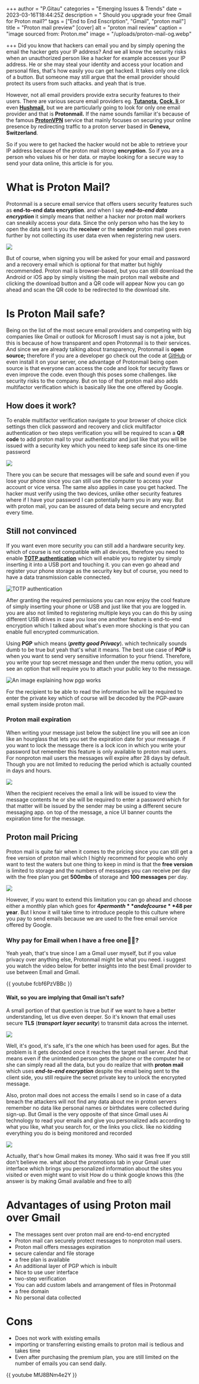 +++
author = "P.Gitau"
categories = "Emerging Issues & Trends"
date = 2023-03-16T18:44:25Z
description = " Should you upgrade your free Gmail for Proton mail?"
tags = ["End to End Enscription", "Gmail", "proton mail"]
title = "Proton mail preview"
[cover]
alt = "proton mail review"
caption = "image sourced from: Proton.me"
image = "/uploads/proton-mail-og.webp"

+++
Did you know that hackers can email you and by simply opening the email the hacker gets your IP address? And we all know the security risks when an unauthorized person like a hacker for example accesses your IP address. He or she may steal your identity and access your location and personal files, that's how easily you can get hacked. It takes only one click of a button. But someone may still argue that the email provider should protect its users from such attacks. and yeah that is true.

However, not all email providers provide extra security features to their users. There are various secure email providers eg. [**Tutanota**](https://tutanota.com/ "Tutanota link")**,** [**Cock. li** ](https://cock.li/ "Cock.li link")or even [**Hushmail**](https://www.hushmail.com/ "https://www.hushmail.com/")**,** but we are particularly going to look for only one email provider and that is **Protonmail.** If the name sounds familiar it's because of the famous [**ProtonVPN**](https://protonvpn.com/ "proton vpn link") service that mainly focuses on securing your online presence by redirecting traffic to a proton server based in **Geneva, Switzerland**.

So if you were to get hacked the hacker would not be able to retrieve your IP address because of the proton mail strong **encryption**. So if you are a person who values his or her data. or maybe looking for a secure way to send your data online, this article is for you.

# What is Proton Mail?

Protonmail is a secure email service that offers users security features such as **end-to-end data encryption**. and when I say **_end-to-end data encryption_** it simply means that neither a hacker nor proton mail workers can sneakily access your data. Since the only person who has the key to open the data sent is you the **receiver** or the **sender** proton mail goes even further by not collecting its user data even when registering new users.

![](/uploads/protonmail-005.png)

But of course, when signing you will be asked for your email and password and a recovery email which is optional for that matter but highly recommended. Proton mail is browser-based, but you can still download the Android or iOS app by simply visiting the main proton mail website and clicking the download button and a QR code will appear Now you can go ahead and scan the QR code to be redirected to the download site.

# Is Proton Mail safe?

Being on the list of the most secure email providers and competing with big companies like Gmail or outlook for Microsoft I must say is not a joke, but this is because of how transparent and open Protonmail is to their services. And since we are already talking about transparency, Protonmail is **open source;** therefore if you are a developer go check out the code at [GitHub](https://github.com/ProtonMail "proton mail code on github link") or even install it on your server, one advantage of Protonmail being open source is that everyone can access the code and look for security flaws or even improve the code. even though this poses some challenges. like security risks to the company. But on top of that proton mail also adds multifactor verification which is basically like the one offered by Google.

## How does it work?

To enable multifactor verification navigate to your browser of choice click settings then click password and recovery and click multifactor authentication or two steps verification you will be required to scan a **QR code** to add proton mail to your authenticator and just like that you will be issued with a security key which you need to keep safe since its one-time password 

![](/uploads/otp-proton1.png)

There you can be secure that messages will be safe and sound even if you lose your phone since you can still use the computer to access your account or vice versa. The same also applies in case you get hacked. The hacker must verify using the two devices, unlike other security features where if I have your password I can potentially harm you in any way. But with proton mail, you can be assured of data being secure and encrypted every time.

## Still not convinced

If you want even more security you can still add a hardware security key. which of course is not compatible with all devices, therefore you need to enable [**TOTP authentication**](https://en.wikipedia.org/wiki/Time-based_one-time_password "meaning of TTOP") which will enable you to register by simply inserting it into a USB port and touching it. you can even go ahead and register your phone storage as the security key but of course, you need to have a data transmission cable connected.

![TOTP authentication](/uploads/unnamed-1.png "TOTP authentication")

After granting the required permissions you can now enjoy the cool feature of simply inserting your phone or USB and just like that you are logged in. you are also not limited to registering multiple keys you can do this by using different USB drives in case you lose one another feature is end-to-end encryption which I talked about what's even more shocking is that you can enable full encrypted communication.

Using **PGP** which means (**_pretty good Privacy_**). which technically sounds dumb to be true but yeah that's what it means. The best use case of **PGP** is when you want to send very sensitive information to your friend. Therefore, you write your top secret message and then under the menu option, you will see an option that will require you to attach your public key to the message.

![An image explaining how pgp works](/uploads/end-to-end-encrypted-email-graphic.webp "proton mail preview")

For the recipient to be able to read the information he will be required to enter the private key which of course will be decoded by the PGP-aware email system inside proton mail.

### Proton mail expiration

When writing your message just below the subject line you will see an icon like an hourglass that lets you set the expiration date for your message. if you want to lock the message there is a lock icon in which you write your password but remember this feature is only available to proton mail users. For nonproton mail users the messages will expire after 28 days by default. Though you are not limited to reducing the period which is actually counted in days and hours.

![](/uploads/set-expiration-time.png)

When the recipient receives the email a link will be issued to view the message contents he or she will be required to enter a password which for that matter will be issued by the sender may be using a different secure messaging app. on top of the message, a nice UI banner counts the expiration time for the message.

## Proton mail Pricing

Proton mail is quite fair when it comes to the pricing since you can still get a free version of proton mail which I highly recommend for people who only want to test the waters but one thing to keep in mind is that the **free version** is limited to storage and the numbers of messages you can receive per day with the free plan you get **500mbs** of storage and **100 messages** per day.

![](/uploads/proton-plans-compared.png)

However, if you want to extend this limitation you can go ahead and choose either a monthly plan which goes for **$4 per month** and of course **$48 per year**. But I know it will take time to introduce people to this culture where you pay to send emails because we are used to the free email service offered by Google. 

### Why pay for Email when I have a free one🤷‍♂️?

Yeah yeah, that's true since I am a Gmail user myself, but if you value privacy over anything else, Protonmail might be what you need. i suggest you watch the video below for better insights into the best Email provider to use between Email and Gmail.

{{ youtube fcbf6PzVBBc }}

#### Wait, so you are implying that Gmail isn't safe?

A small portion of that question is true but if we want to have a better understanding, let us dive even deeper. So it's known that email uses secure **TLS** (**_transport layer security_**) to transmit data across the internet.

![](/uploads/protonmail-vs-gmail-3.webp)

Well, it's good, it's safe, it's the one which has been used for ages. But the problem is it gets decoded once it reaches the target mail server. And that means even if the unintended person gets the phone or the computer he or she can simply read all the data, but you do realize that with **proton mail** which uses **_end-to-end encryption_** despite the email being sent to the client side, you still require the secret private key to unlock the encrypted message.

Also, proton mail does not access the emails I send so in case of a data breach the attackers will not find any data about me in proton servers remember no data like personal names or birthdates were collected during sign-up. But Gmail is the very opposite of that since Gmail uses Ai technology to read your emails and give you personalized ads according to what you like, what you search for, or the links you click. like no kidding everything you do is being monitored and recorded

![](/uploads/gmail-ads.webp)

Actually, that's how Gmail makes its money. Who said it was free If you still don't believe me. what about the promotions tab in your Gmail user interface which brings you personalized information about the sites you visited or even might want to visit How do u think google knows this (the answer is by making Gmail available and free to all)

# Advantages of using Proton mail over Gmail

* The messages sent over proton mail are end-to-end encrypted
* Proton mail can securely protect messages to nonproton mail users.
* Proton mail offers messages expiration
* secure calendar and file storage
* a free plan is available
* An additional layer of PGP which is inbuilt
* Nice to use user interface
* two-step verification
* You can add custom labels and arrangement of files in Protonmail
* a free domain
* No personal data collected

# Cons

* Does not work with existing emails
* importing or transferring existing emails to proton mail is tedious and takes time
* Even after purchasing the premium plan, you are still limited on the number of emails you can send daily.

{{ youtube MfJ8BNm4e2Y }}